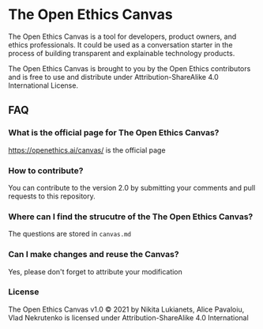 # The Open Ethics Canvas
The Open Ethics Canvas is a tool for developers, product owners, and ethics professionals. It could be used as a conversation starter in the process of building transparent and explainable technology products.

The Open Ethics Canvas is brought to you by the Open Ethics contributors and is free to use and distribute under Attribution-ShareAlike 4.0 International License.

## FAQ

### What is the official page for The Open Ethics Canvas?
https://openethics.ai/canvas/ is the official page

### How to contribute?
You can contribute to the version 2.0 by submitting your comments and pull requests to this repository.

### Where can I find the strucutre of the The Open Ethics Canvas?
The questions are stored in `canvas.md`

### Can I make changes and reuse the Canvas?
Yes, please don't forget to attribute your modification

### License
The Open Ethics Canvas v1.0 © 2021 by Nikita Lukianets, Alice Pavaloiu, Vlad Nekrutenko is licensed under Attribution-ShareAlike 4.0 International

